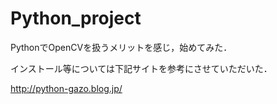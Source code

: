 # Python_project
PythonでOpenCVを扱うメリットを感じ，始めてみた．

インストール等については下記サイトを参考にさせていただいた．　

http://python-gazo.blog.jp/
